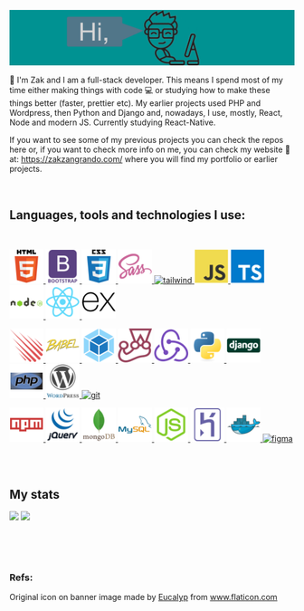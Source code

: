 ![profile image](./assets/img/littleProgrammer.jpg)

📝 I'm Zak and I am a full-stack developer. This means I spend most of my time either making things with code 💻 or studying how to make these things better (faster, prettier etc). My earlier projects used PHP and Wordpress, then Python and Django and, nowadays, I use, mostly, React, Node and modern JS. Currently studying React-Native.

If you want to see some of my previous projects you can check the repos here or, if you want to check more info on me, you can check my website 🔗 at: https://zakzangrando.com/ where you will find my portfolio or earlier projects.

<br/>

## Languages, tools and technologies I use:</h3>

<br/>
<p align="left">
<a href="W3C HTML" target="_blank"> <img src="https://raw.githubusercontent.com/devicons/devicon/master/icons/html5/html5-original-wordmark.svg" alt="html5" width="60" height="60"/> </a>
<a href="Bootstrap" target="_blank"> <img src="https://raw.githubusercontent.com/devicons/devicon/master/icons/bootstrap/bootstrap-plain-wordmark.svg" alt="bootstrap" width="60" height="60"/> </a>
<a href="CSS Tutorial" target="_blank"> <img src="https://raw.githubusercontent.com/devicons/devicon/master/icons/css3/css3-original-wordmark.svg" alt="css3" width="60" height="60"/> </a>
<a href="Sass: Syntactically Awesome Style Sheets" target="_blank"> <img src="https://raw.githubusercontent.com/devicons/devicon/master/icons/sass/sass-original.svg" alt="sass" width="60" height="60"/> </a>
<a href="Tailwind CSS - Rapidly build modern websites without ever leaving your HTML." target="_blank"> <img src="https://www.vectorlogo.zone/logos/tailwindcss/tailwindcss-icon.svg" alt="tailwind" width="60" height="60"/> </a></a>
<a href="JavaScript | MDN" target="_blank"> <img src="https://raw.githubusercontent.com/devicons/devicon/master/icons/javascript/javascript-original.svg" alt="javascript"width="60" height="60"/> </a>
<a href="TypeScript" target="_blank"> <img src="https://raw.githubusercontent.com/devicons/devicon/master/icons/typescript/typescript-original.svg" alt="TypeScript" width="60" height="60"/> </a></a>
<a href="Node.js" target="_blank"> <img src="https://raw.githubusercontent.com/devicons/devicon/master/icons/nodejs/nodejs-original-wordmark.svg" alt="nodejs" width="60" height="60"/> </a>
<a href="React.js" target="_blank"> <img src="https://raw.githubusercontent.com/devicons/devicon/master/icons/react/react-original.svg" alt="react" width="60" height="60"/> </a>
<a href="Express.js" target="_blank"> <img src="https://raw.githubusercontent.com/devicons/devicon/master/icons/express/express-original.svg" alt="Express" width="60" height="60"/> </a>
</p>

<p>
<a href="Meteor JS" target="_blank"> <img src="https://raw.githubusercontent.com/devicons/devicon/master/icons/meteor/meteor-original.svg" alt="meteor" width="60" height="60"/>
<a href="Babel" target="_blank"> <img src="https://raw.githubusercontent.com/devicons/devicon/master/icons/babel/babel-original.svg" alt="babel" width="60" height="60"/>
<a href="WebPack" target="_blank"> <img src="https://raw.githubusercontent.com/devicons/devicon/master/icons/webpack/webpack-original.svg" alt="webpack" width="60" height="60"/>
<a href="Jest" target="_blank"> <img src="https://raw.githubusercontent.com/devicons/devicon/master/icons/jest/jest-plain.svg" alt="jest"width="60" height="60"/> </a>
<a href="Redux" target="_blank"> <img src="https://raw.githubusercontent.com/devicons/devicon/master/icons/redux/redux-original.svg" alt="redux"width="60" height="60"/> </a>
<a href="Python" target="_blank"> <img src="https://raw.githubusercontent.com/devicons/devicon/master/icons/python/python-original.svg" alt="python" width="60" height="60"/>
<a href="Django" target="_blank"> <img src="https://raw.githubusercontent.com/devicons/devicon/master/icons/django/django-original.svg" alt="django" width="60" height="60"/>
<a href="PHP: Hypertext Preprocessor" target="_blank"> <img src="https://raw.githubusercontent.com/devicons/devicon/master/icons/php/php-original.svg" alt="php" width="60" height="60"/>
<a href="PHP: Hypertext Preprocessor" target="_blank"> <img src="https://raw.githubusercontent.com/devicons/devicon/master/icons/wordpress/wordpress-original.svg" alt="php" width="60" height="60"/>
<a href="Git" target="_blank"> <img src="https://www.vectorlogo.zone/logos/git-scm/git-scm-icon.svg" alt="git"width="60" height="60"/> </a>
</p>
<p>
<a href="Npm" target="_blank"> <img src="https://raw.githubusercontent.com/devicons/devicon/master/icons/npm/npm-original-wordmark.svg" alt="npm" width="60" height="60"/> </a>
<a href="jquery" target="_blank"> <img src="https://raw.githubusercontent.com/devicons/devicon/master/icons/jquery/jquery-original-wordmark.svg" alt="jquery" width="60" height="60"/> </a>
<a href="The most popular database for modern apps" target="_blank"> <img src="https://raw.githubusercontent.com/devicons/devicon/master/icons/mongodb/mongodb-original-wordmark.svg" alt="mongodb" width="60" height="60"/> </a>
<a href="MySQL" target="_blank"> <img src="https://raw.githubusercontent.com/devicons/devicon/master/icons/mysql/mysql-original-wordmark.svg" alt="mysql" width="60" height="60"/> </a>
<a href="Node JS" target="_blank"> <img src="https://raw.githubusercontent.com/devicons/devicon/master/icons/nodejs/nodejs-original.svg" alt="node" width="60" height="60"/> </a>
</a>
<a href="Heroku" target="_blank"> <img src="https://raw.githubusercontent.com/devicons/devicon/master/icons/heroku/heroku-original.svg" alt="heroku" width="60" height="60"/> </a>
<a href="Docker" target="_blank"> <img src="https://raw.githubusercontent.com/devicons/devicon/master/icons/docker/docker-original.svg" alt="docker" width="60" height="60"/>
<a href="Figma: the collaborative interface design tool." target="_blank"> <img src="https://www.vectorlogo.zone/logos/figma/figma-icon.svg" alt="figma" width="60" height="60"/> </a>
</p>

<br/><br/>

## My stats

<img height="180em" src="https://github-readme-stats.vercel.app/api?username=zakzc&show_icons=true&hide_border=true&&count_private=true&include_all_commits=true" /> <img height="180em" src="https://github-readme-stats.vercel.app/api/top-langs/?username=zakzc&exclude_repo=KNN-Image-Classification&show_icons=true&hide_border=true&layout=compact&langs_count=8"/>

<br/><br/><br/>

### Refs:

Original icon on banner image made by <a href="https://www.flaticon.com/authors/eucalyp" title="Eucalyp">Eucalyp</a> from <a href="https://www.flaticon.com/" title="flaticon">www.flaticon.com</a></div>
